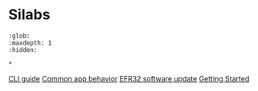 # Silabs

```{toctree}
:glob:
:maxdepth: 1
:hidden:

*
```

[CLI guide](./silabs_cli_guide.md)
[Common app behavior](./silabs_common_app_behavior.md)
[EFR32 software update](./silabs_efr32_software_update.md)
[Getting Started](./silabs_getting_started.md)
